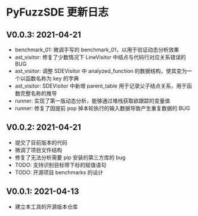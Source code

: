 # PyFuzzSDE 更新日志

## V0.0.3: 2021-04-21
- benchmark_01: 微调手写的 benchmark_01，以用于验证动态分析效果
- ast_visitor: 修复了少数情况下 LineVisitor 中结点与代码行对应关系错误的 BUG
- ast_visitor: 调整 SDEVisitor 中 analyzed_function 的数据结构，使其变为一个以函数名称为 key 的字典
- ast_visitor: SDEVisitor 中新增 parent_table 用于记录父子结点关系，用于函数完整名称的推导
- runner: 实现了第一版动态分析，能够通过堆栈获取欲跟踪的变量值
- runner: 修复了因提前 pop 掉本轮执行的输入数据导致产生重复数据的 BUG

## V0.0.2: 2021-04-21
- 提交了目前版本的代码
- 微调了项目文件结构
- 修复了无法分析需要 pip 安装的第三方库的 bug
- TODO: 支持识别目标带下标的赋值语句
- TODO: 开源项目 benchmarks 的设计

## V0.0.1: 2021-04-13

- 建立本工具的开源版本仓库
